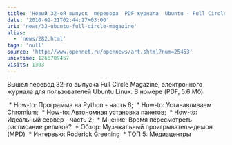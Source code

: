```yaml
---
title: 'Новый 32-ой выпуск  перевода  PDF журнала  Ubuntu - Full Circle Magazine  '
date: '2010-02-21T02:44:17+03:00'
uri: 'news/32-ubuntu-full-circle-magazine'
alias: 
  - 'news/282.html'
tags: 'null'
source: 'http://www.opennet.ru/opennews/art.shtml?num=25453'
unixtime: 1266709457
visits: 1303
---
```

Вышел перевод 32-го выпуска Full Circle Magazine, электронного журнала для пользователей Ubuntu Linux. В номере (PDF, 5.6 Мб):

 *   How-to: Программа на Python - часть 6;
 *   How-to: Устанавливаем Chromium;
 *   How-to: Автономная установка пакетов;
 *   How-to: Идеальный сервер - часть 2;
 *   Мнение: Время пересмотреть расписание релизов?
 *   Обзор: Музыкальный проигрыватель-демон (MPD)
 *   Интервью: Roderick Greening
 *   ТОП 5: Медиацентры
